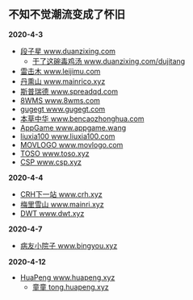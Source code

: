 ## 不知不觉潮流变成了怀旧

**2020-4-3**

+ <a href="https://www.duanzixing.com/" title="段子星" target="_blank">段子星 www.duanzixing.com</a>
  - <a href="https://www.duanzixing.com/dujitang" title="干了这碗毒鸡汤" target="_blank">干了这碗毒鸡汤 www.duanzixing.com/dujitang</a>
+ <a href="https://www.leijimu.com/" title="雷击木" target="_blank">雷击木 www.leijimu.com</a>
+ <a href="https://www.mainrico.xyz/" title="丹熏山" target="_blank">丹熏山 www.mainrico.xyz</a>
+ <a href="https://www.spreadqd.com/" title="斯普瑞德" target="_blank">斯普瑞德 www.spreadqd.com</a>
+ <a href="https://www.8wms.com/" title="8WMS" target="_blank">8WMS www.8wms.com</a>
+ <a href="https://www.gugegt.com/" title="gugegt" target="_blank">gugegt www.gugegt.com</a>
+ <a href="https://www.bencaozhonghua.com/" title="本草中华" target="_blank">本草中华 www.bencaozhonghua.com</a>
+ <a href="https://appgame.wang/" title="AppGame" target="_blank">AppGame www.appgame.wang</a>
+ <a href="https://www.liuxia100.com/" title="liuxia100" target="_blank">liuxia100 www.liuxia100.com</a>
+ <a href="https://www.movlogo.com/" title="电影公司标志" target="_blank">MOVLOGO www.movlogo.com</a>
+ <a href="https://www.toso.xyz/" title="toso" target="_blank">TOSO www.toso.xyz</a>
+ <a href="https://www.csp.xyz/" title="CSP" target="_blank">CSP www.csp.xyz</a>

**2020-4-4**

+ <a href="https://www.crh.xyz/" title="CRH下一站" target="_blank">CRH下一站 www.crh.xyz</a>
+ <a href="https://www.mainri.xyz/" title="梅里雪山" target="_blank">梅里雪山 www.mainri.xyz</a>
+ <a href="https://www.dwt.xyz/" title="DWT" target="_blank">DWT www.dwt.xyz</a>

**2020-4-7**

+ <a href="https://www.bingyou.xyz/" title="病友小院子" target="_blank">病友小院子 www.bingyou.xyz</a>

**2020-4-12**

+ <a href="https://www.huapeng.xyz/" title="huapeng" target="_blank">HuaPeng www.huapeng.xyz</a>
  - <a href="https:/tong.huapeng.xyz" title="tongtong" target="_blank">童童 tong.huapeng.xyz</a>
